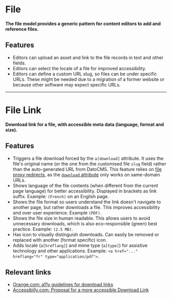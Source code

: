 # File

**The file model provides a generic pattern for content editors to add and reference files.**

## Features

- Editors can upload an asset and link to the file records in text and other fields.
- Editors can select the locale of a file for improved accessibility.
- Editors can define a custom URL slug, so files can be under specific URLs. These might be needed due to a migration of a former website or because other software may expect specific URLs.

---

# File Link

**Download link for a file, with accessible meta data (language, format and size).**

## Features

- Triggers a file download forced by the `a[download]` attribute. It uses the file's original name (or the one from the customised file `slug` field) rather than the auto-generated URL from DatoCMS. This feature relies on [file proxy redirects](../../../docs/routing.md#file-redirects), as the [`download` attribute](https://developer.mozilla.org/en-US/docs/Web/HTML/Element/a#download) only works on same-domain URLs.
- Shows language of the file contents (when different from the current page language) for better accessibility. Displayed in brackets as link suffix. Example: `(French)` on an English page.
- Shows the file format so users understand the link doesn't navigate to another page, but rather downloads a file. This improves accessibility and over user experience. Example `(PDF)`.
- Shows the file size in human readable. This allows users to avoid unnecessary downloads, which is also eco-responsible (green) best practice. Example: `(2.5 MB)`.
- Has icon to visually distinguish downloads. Can easily be removed or replaced with another (format specific) icon.
- Adds locale (`a[hreflang]`) and mime type (`a[type]`) for assistive technology and other applications. Example: `<a href="..." hreflang="fr" type="application/pdf">`.

## Relevant links

- [Orange.com: a11y guidelines for download links](https://a11y-guidelines.orange.com/en/articles/download-links/)
- [Accessibilly.com: Proposal for a more accessible Download Link
](https://accessabilly.com/proposal-for-a-more-accessible-download-link/)
